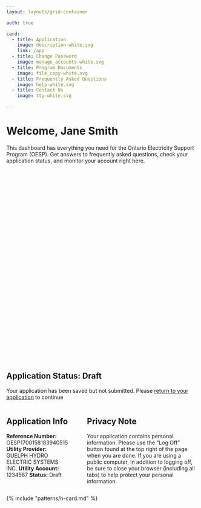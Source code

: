 ```yaml
---
layout: layouts/grid-container

auth: true

card:
  - title: Application
    image: description-white.svg
    link: /app
  - title: Change Password
    image: manage_accounts-white.svg
  - title: Program Documents
    image: file_copy-white.svg
  - title: Frequently Asked Questions
    image: help-white.svg
  - title: Contact Us
    image: tty-white.svg

---
```

<style>
  img {
    width: 100%;
    height: auto;
    object-fit: contain;
  }

  @media (min-width: 800px) {
  .content {
    display: flex;
    gap: 10%;
  }
  .content-left {
    width: 50%
  }
  .content-right {
    width: 100%
  }
  }
</style>

# Welcome, Jane Smith

This dashboard has everything you need for the Ontario Electricity Support Program (OESP). Get answers to frequently asked questions, check your application status, and monitor your account right here.



<div class="ontario-alert ontario-alert--informational">
    <div class="ontario-alert__header">
        <div class="ontario-alert__header-icon">
            <svg class="ontario-icon" alt="" aria-hidden="true" focusable="false" sol:category="primary" viewBox="0 0 24 24" preserveAspectRatio="xMidYMid meet"><use href="#ontario-icon-alert-information"></use></svg>
        </div>
        <h2 class="ontario-alert__header-title ontario-h4">Application Status: Draft</h2>
    </div>
    <div class="ontario-alert__body">
        <p>Your application has been saved but not submitted. Please <a href="#">return to your application</a> to continue</p>
    </div>
</div>



<div class="content">
<div class="content-left" markdown="1">

## Application Info

**Reference Number:** OESP1700158183940515
**Utility Provider:** GUELPH HYDRO ELECTRIC SYSTEMS INC.
**Utility Account:** 1234567
**Status:** Draft
</div>

<div class="content-right" markdown="1">

## Privacy Note 
Your application contains personal information. Please use the “Log Off” button found at the top right of the page when you are done. If you are using a public computer, in addition to logging off, be sure to close your browser (including all tabs) to help protect your personal information.

</div>
</div>

{% include "patterns/h-card.md" %}
